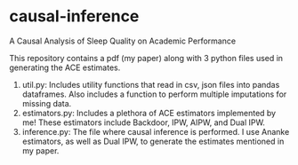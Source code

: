 # causal-inference
A Causal Analysis of Sleep Quality on Academic Performance

This repository contains a pdf (my paper) along with 3 python files used in generating the ACE estimates.

1. util.py: Includes utility functions that read in csv, json files into pandas dataframes. Also includes a function to perform multiple imputations for missing data.
2. estimators.py: Includes a plethora of ACE estimators implemented by me! These estimators include Backdoor, IPW, AIPW, and Dual IPW.
3. inference.py: The file where causal inference is performed. I use Ananke estimators, as well as Dual IPW, to generate the estimates mentioned in my paper.
